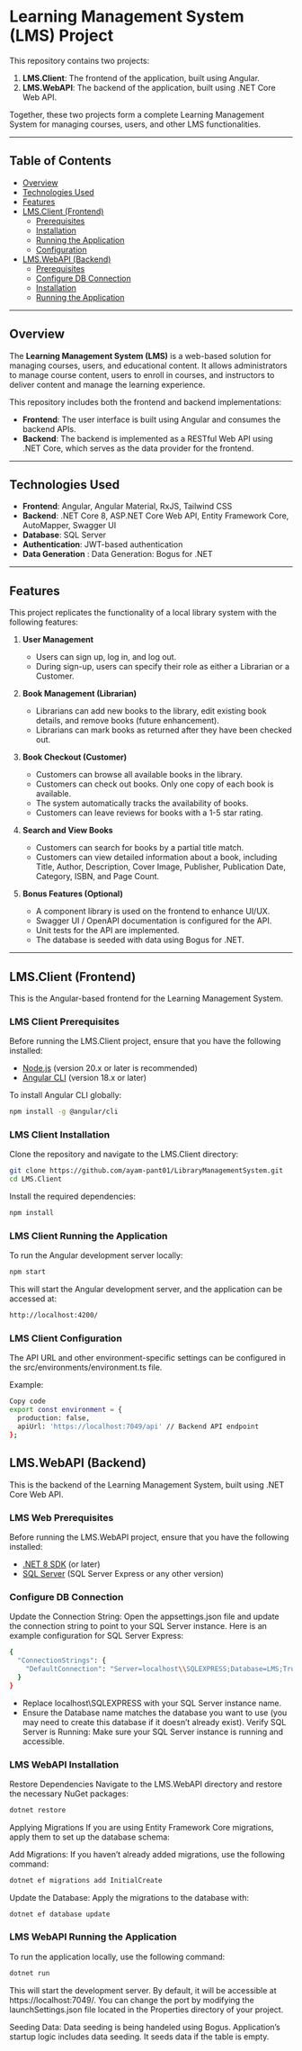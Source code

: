 # Learning Management System (LMS) Project

This repository contains two projects:

1. **LMS.Client**: The frontend of the application, built using Angular.
2. **LMS.WebAPI**: The backend of the application, built using .NET Core Web API.

Together, these two projects form a complete Learning Management System for managing courses, users, and other LMS functionalities.

---

## Table of Contents

- [Overview](#overview)
- [Technologies Used](#technologies-used)
- [Features](#features)
- [LMS.Client (Frontend)](#lmsclient-frontend)
  - [Prerequisites](#lmsclient-prerequisites)
  - [Installation](#lmsclient-installation)
  - [Running the Application](#lmsclient-running-the-application)
  - [Configuration](#lmsclient-configuration)
- [LMS.WebAPI (Backend)](#lmswebapi-backend)
  - [Prerequisites](#lmswebapi-prerequisites)
  - [Configure DB Connection](#lmswebapi-configure-db-connection)
  - [Installation](#lmswebapi-installation)
  - [Running the Application](#lmswebapi-running-the-application)
---

## Overview

The **Learning Management System (LMS)** is a web-based solution for managing courses, users, and educational content. It allows administrators to manage course content, users to enroll in courses, and instructors to deliver content and manage the learning experience.

This repository includes both the frontend and backend implementations:

- **Frontend**: The user interface is built using Angular and consumes the backend APIs.
- **Backend**: The backend is implemented as a RESTful Web API using .NET Core, which serves as the data provider for the frontend.

---

## Technologies Used

- **Frontend**: Angular, Angular Material, RxJS, Tailwind CSS
- **Backend**: .NET Core 8, ASP.NET Core Web API, Entity Framework Core, AutoMapper, Swagger UI
- **Database**: SQL Server 
- **Authentication**: JWT-based authentication
- **Data Generation** : Data Generation: Bogus for .NET

---

## Features

This project replicates the functionality of a local library system with the following features:

1. **User Management**
   - Users can sign up, log in, and log out.
   - During sign-up, users can specify their role as either a Librarian or a Customer.

2. **Book Management (Librarian)**
   - Librarians can add new books to the library, edit existing book details, and remove books (future enhancement).
   - Librarians can mark books as returned after they have been checked out.

3. **Book Checkout (Customer)**
   - Customers can browse all available books in the library.
   - Customers can check out books. Only one copy of each book is available.
   - The system automatically tracks the availability of books.
   - Customers can leave reviews for books with a 1-5 star rating.

4. **Search and View Books**
   - Customers can search for books by a partial title match.
   - Customers can view detailed information about a book, including Title, Author, Description, Cover Image, Publisher, Publication Date, Category, ISBN, and Page Count.

5. **Bonus Features (Optional)**
   - A component library is used on the frontend to enhance UI/UX.
   - Swagger UI / OpenAPI documentation is configured for the API.
   - Unit tests for the API are implemented.
   - The database is seeded with data using Bogus for .NET.
---

## LMS.Client (Frontend)

This is the Angular-based frontend for the Learning Management System.

### LMS Client Prerequisites

Before running the LMS.Client project, ensure that you have the following installed:

- [Node.js](https://nodejs.org/) (version 20.x or later is recommended)
- [Angular CLI](https://angular.io/cli) (version 18.x or later)

To install Angular CLI globally:

```bash
npm install -g @angular/cli
```

### LMS Client Installation

Clone the repository and navigate to the LMS.Client directory:

```bash
git clone https://github.com/ayam-pant01/LibraryManagementSystem.git
cd LMS.Client
```

Install the required dependencies:

```bash
npm install
```

### LMS Client Running the Application

To run the Angular development server locally:

```bash
npm start
```

This will start the Angular development server, and the application can be accessed at:

```bash
http://localhost:4200/
```

### LMS Client Configuration

The API URL and other environment-specific settings can be configured in the src/environments/environment.ts file.

Example:

```bash
Copy code
export const environment = {
  production: false,
  apiUrl: 'https://localhost:7049/api' // Backend API endpoint
};
```

## LMS.WebAPI (Backend)

This is the backend of the Learning Management System, built using .NET Core Web API.

### LMS Web Prerequisites

Before running the LMS.WebAPI project, ensure that you have the following installed:

- [.NET 8 SDK](https://dotnet.microsoft.com/download/dotnet/8.0) (or later)
- [SQL Server](https://www.microsoft.com/en-us/sql-server/sql-server-downloads) (SQL Server Express or any other version)

### Configure DB Connection

Update the Connection String: Open the appsettings.json file and update the connection string to point to your SQL Server instance. Here is an example configuration for SQL Server Express:

```bash
{
  "ConnectionStrings": {
    "DefaultConnection": "Server=localhost\\SQLEXPRESS;Database=LMS;Trusted_Connection=True;MultipleActiveResultSets=true"
  }
}
```

- Replace localhost\\SQLEXPRESS with your SQL Server instance name.
- Ensure the Database name matches the database you want to use (you may need to create this database if it doesn’t already exist).
Verify SQL Server is Running: Make sure your SQL Server instance is running and accessible.

### LMS WebAPI Installation

Restore Dependencies
Navigate to the LMS.WebAPI directory and restore the necessary NuGet packages:

```bash
dotnet restore
```

Applying Migrations
If you are using Entity Framework Core migrations, apply them to set up the database schema:

Add Migrations: If you haven’t already added migrations, use the following command:

```bash
dotnet ef migrations add InitialCreate
```

Update the Database: Apply the migrations to the database with:

```bash
dotnet ef database update
```

### LMS WebAPI Running the Application

To run the application locally, use the following command:

```bash
dotnet run
```

This will start the development server. By default, it will be accessible at https://localhost:7049/. You can change the port by modifying the launchSettings.json file located in the Properties directory of your project.

Seeding Data: Data seeding is being handeled using Bogus. Application’s startup logic includes data seeding. It seeds data if the table is empty.
